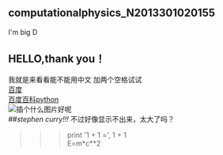 ## computationalphysics_N2013301020155
I'm big D
## HELLO,thank you！
我就是来看看能不能用中文
加两个空格试试  
[百度](www.baidu.com)  
[百度百科python](http://baike.baidu.com/view/21087.htm)  
![插个什么图片好呢](http://img0.imgtn.bdimg.com/it/u=1596241584,2514502050&fm=21&gp=0.jpg)  
##*stephen curry!!!*
不过好像显示不出来，太大了吗？  
>>> print '1 + 1 =', 1 + 1  
E=m*c**2
